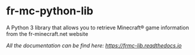 # fr-mc-python-lib
A Python 3 library that allows you to retrieve Minecraft® game information from the fr-minecraft.net website


*All the documentation can be find here: https://frmc-lib.readthedocs.io*
